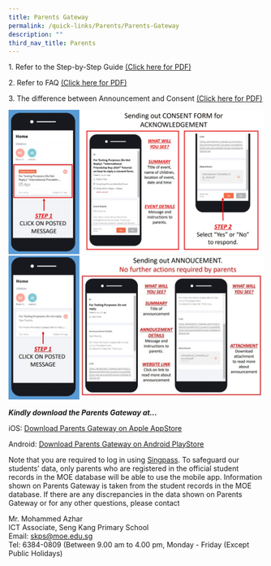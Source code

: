 ```yaml
---
title: Parents Gateway
permalink: /quick-links/Parents/Parents-Gateway
description: ""
third_nav_title: Parents
---
```

1\. Refer to the Step-by-Step Guide [(Click here for PDF)](/files/Instructional_Guide_Parents%20Gateway.pdf)

2\. Refer to FAQ [(Click here for PDF)](/files/FAQ%20for%20Parent%20Gateway.pdf)

3\. The difference between Announcement and Consent [(Click here for PDF)](/files/Parents%20Gateway.pdf)

![](/images/PG%201.jpg)
![](/images/PG%202.jpg)


**_Kindly download the Parents Gateway at..._**

iOS: [Download Parents Gateway on Apple AppStore](https://itunes.apple.com/sg/app/parents-gateway/id1267198708?mt=8)

Android: [Download Parents Gateway on Android PlayStore](https://play.google.com/store/apps/details?id=com.moe.pgp&hl=en_SG)

Note that you are required to log in using [Singpass](https://www.singpass.gov.sg/spauth/login/loginpage?URL=%2F&TAM_OP=login). To safeguard our students’ data, only parents who are registered in the official student records in the MOE database will be able to use the mobile app. Information shown on Parents Gateway is taken from the student records in the MOE database. If there are any discrepancies in the data shown on Parents Gateway or for any other questions, please contact

Mr. Mohammed Azhar  
ICT Associate, Seng Kang Primary School  
Email: [skps@moe.edu.sg](mailto:skps@moe.edu.sg)  
Tel: 6384-0809 (Between 9.00 am to 4.00 pm, Monday - Friday (Except Public Holidays)